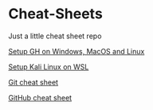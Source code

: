 # Cheat-Sheets

Just a little cheat sheet repo

[Setup GH on Windows, MacOS and Linux](https://github.com/nicolastilkin/Cheat-Sheets/blob/main/Setup%20GH.md)

[Setup Kali Linux on WSL](https://github.com/nicolastilkin/Cheat-Sheets/blob/main/Setup%20WSL%20%26%20Kali.md)

[Git cheat sheet](https://github.com/nicolastilkin/Cheat-Sheets/blob/main/Git%20Cheat%20Sheet.md)

[GitHub cheat sheet](https://github.com/nicolastilkin/Cheat-Sheets/blob/main/GitHub%20Cheat%20Sheet.md)